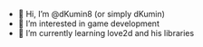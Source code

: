 - 👋 Hi, I’m @dKumin8 (or simply dKumin)
- 👀 I’m interested in game development
- 🌱 I’m currently learning love2d and his libraries

<!---
dKumin8/dKumin8 is a ✨ special ✨ repository because its `README.md` (this file) appears on your GitHub profile.
You can click the Preview link to take a look at your changes.
--->
